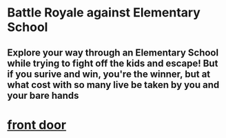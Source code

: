 # Battle Royale against Elementary School
## Explore your way through an Elementary School while trying to fight off the kids and escape! But if you surive and win, you're the winner, but at what cost with so many live be taken by you and your bare hands



# [front door](../cafeteria)

